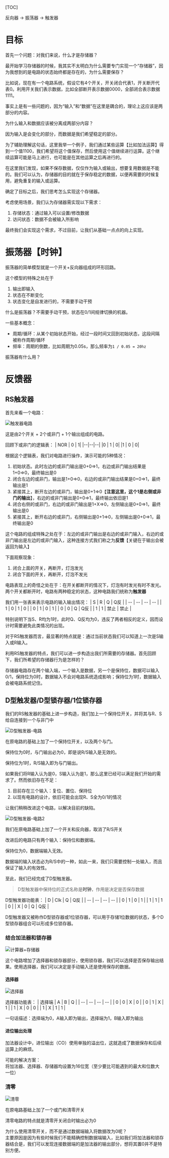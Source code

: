 [TOC]

反向器 -> 振荡器 -> 触发器 

# 目标
首先一个问题：对我们来说，什么才是存储器？

最开始学习存储器的时候，我其实不太明白为什么需要专门实现一个“存储器”，因为我想到的是电路的状态始终都是存在的，为什么需要保存？

比如说，现在有一个电路系统，假设它有4个开关，开关闭合代表1，开关断开代表0。利用开关我们表示数据，比如全部断开表示数据0000，全部闭合表示数据1111。

事实上是有一些问题的，因为“输入”和“数据”在这里是耦合的，理论上这应该是两部分的内容。

为什么输入和数据应该被分离成两部分内容？

因为输入是会变化的部分，而数据是我们希望稳定的部分。

为了辅助理解这句话，这里我举一个例子，我们通过某些运算【比如加法运算】得到一个值1100，我们希望将这个值保存，然后使用这个值继续进行运算。这个继续运算可能是马上进行，也可能是在其他运算之后再进行的。

在这里我们发现，如果不保存数据，仅仅作为输入或输出，想要复用数据是不能的。我们可以认为，存储器的目的就在于保存稳定的数据，以便再需要的时候复用，避免重复的输入或运算。

确定了目标之后，我们思考怎么实现这个存储器。

考虑使用场景，我们认为存储器需实现以下需求：
1. 存储状态：通过输入可以设置/修改数据
2. 访问状态：数据不会被输入所影响

最终我们会实现这个需求，不过目前，让我们从基础一点点的向上实现。

# 振荡器【时钟】
振荡器的简单模型就是一个开关+反向器组成的环形回路。

这个模型的特殊之处在于
1. 输出即输入
2. 状态在不断变化
3. 状态变化是自发进行的，不需要手动干预

什么是振荡器？不需要手动干预，状态在0/1间规律切换的机器。

一些基本概念：
- 周期/循环：从某个初始状态开始，经过一段时间又回到初始状态，这段间隔被称作周期/循环
- 频率：周期的倒数，比如周期为0.05s，那么频率为`1 / 0.05 = 20hz`

振荡器有什么用？

# 反馈器
## RS触发器
首先来看一个电路：

![触发器电路](./imgs/RS触发器-电路.png)

这是由2个开关 + 2个或非门 + 1个输出组成的电路。

回顾下或非门的逻辑表：
| NOR | 0 | 1|
|--|--|--|
|0 | 1 | 0|
|1 | 0 | 0|

根据这个逻辑表，我们对电路进行操作，演示可能的5种情况：
1. 初始状态。此时左边的或非门输出是0+0=>1，右边或非门输出结果是1+0=>0，最终输出是0
2. 闭合左边的或非门，输出是1+0=>0，右边的或非门输出结果是0+0=>1，最终输出是1
3. 紧接其上，断开左边的或非门，输出是0+1=>0【**注意这里，这个1是右侧或非门的输出**】，右边的或非门输出是0+0=>1，最终输出依旧是1
4. 闭合右侧的或非门，右边的或非门输出是1+X=>0，左侧输出是0+0=>1，最终输出是0
5. 紧接其上，断开右边的或非门，右侧输出是0+1=>0，左侧输出是0+0=>1，最终输出是0

这个电路的组成特殊之处在于：左边的或非门输出是右边的或非门输入，右边的或非门输出是左边的或非门输入，这种连接方式我们称之为**反馈**【关键在于输出会被返回为输入】

下面观察现象：
1. 闭合上面的开关，再断开，灯泡发光
2. 闭合下面的开关，再断开，灯泡不发光

电路表现上的奇怪之处在于：在开关都断开的情况下，灯泡有时发光有时不发光。两个开关都断开时，电路有两种稳定的状态，这种电路我们统称为**触发器**

我们用一张表来表示电路的输入输出情况：
| S | R | Q | Q反 |
| -- | -- | -- | -- |
| 1 | 0 | 1 | 0 |
| 0 | 1 | 0 | 1 |
| 0 | 0 | Q | Q反 |
| 1 | 1 | 禁止 | 禁止 |

特别说明下当S、R均为1时，此时Q、Q反均为0，违反了两者相反的定义，因而设计时需要避免此类情况的出现。

对于RS触发器而言，最显著的特点就是：通过当前状态我们可以知道上一次是S输入或R输入。

利用RS触发器的特点，我们可以进一步构造出我们所需要的存储器。首先回顾下，我们所希望的存储器行为是怎样的？

存储器电路存在两个输入端，一个输入是数据，另一个是保持位，数据可以输入0/1，保持位为0时，数据输入不会对电路系统造成影响；保持位为1时，数据输入会被电路系统记住。

## D型触发器/D型锁存器/1位锁存器
我们的RS触发器的基础上进一步构造，我们加上一个保持位开关，并将其与R、S给自连接到一个与非门中

![D型触发器-电路](imgs/D型触发器-电路.png)

在原电路的基础上加了一个保持位开关，以及两个与门。

保持位为0时，与门输出必为0，即是说R/S输入是无效的。

保持位为1时，R/S输入即为与门输出。

如果我们将R输入认为是0，S输入认为是1，那么这里已经可以满足我们开始的需求了。然而依旧存在不足：
1. 目前存在三个输入：复位、置位、保持位
2. 以现有电路的设计，依旧可能会出现R、S全为0/1的情况

让我们稍稍改进这个电路，以解决目前的缺陷。

![D型触发器-电路2](imgs/D型触发器-电路2.png)

我们在原电路基础上加了一个开关和反向器，取消了R/S开关

改进后的电路只有两个输入：保持位和数据端。

保持位为0，数据端输入无效。

数据端的输入状态必为R/S中的一种，如此一来，我们只需要控制一处输入，而且保证了输入的有效性。

至此，我们已经完成了D型触发器。
> D型触发器中保持位的正式名称是**时钟**，作用是决定是否保存数据

D型触发器功能表：
| D | Clk | Q | Q反 |
| -- | -- | -- | -- |
| 0 | 1 | 0 | 1 |
| 1 | 1 | 1 | 0 |
| X | 0 | Q | Q反 |

D型触发器又被称作D型锁存器或1位锁存器，可以用于存储1位数据的状态，多个D型锁存器组合可以形成多位锁存器。

### 结合加法器和锁存器
![计算器+存储器](imgs/计算器+存储器.png)

这个电路增加了选择器和锁存器部分，使用锁存器，我们可以选择是否保存输出结果。使用选择器，我们可以决定是手动输入还是使用保存的数据。

#### 选择器
![选择器](imgs/选择器.png)

选择器功能表：
| 选择端 | A | B | Q |
| -- | -- | -- | -- |
| 0 | 0 | X | 0 | 
| 0 | 1 | X | 1 | 
| 1 | X | 0 | 0 | 
| 1 | X | 1 | 1 | 

一句话描述：选择端为0，A输入即为输出，选择端为1，B输入即为输出

#### 进位输出处理
加法器设计中，进位输出（CO）使用单独的溢出位，这就造成了数据保存和后续运算上的麻烦。

可能的解决方案：<br/>
将加法器、选择器、存储器均设置为16位宽（至少要比可能遇到的最大和位数大一位）

### 清零
![清零](imgs/D型触发器-电路3-清零.png)

在原电路基础上加了一个或门和清零开关

清零电路的特点就是清零开关闭合时输出必为0

为什么使用清零开关，而不是通过数据端输入将数据改为0呢？<br/>
主要原因是因为有些时候我们不能精确控制数据端输入，比如我们将加法器和锁存器结合是，我们可以发现连接数据端的是加法器的输出部分，想将其置0并不是特别方便。